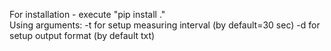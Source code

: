 For installation - execute "pip install ."  
Using arguments:
-t for setup measuring interval (by default=30 sec)
-d for setup output format (by default txt)
